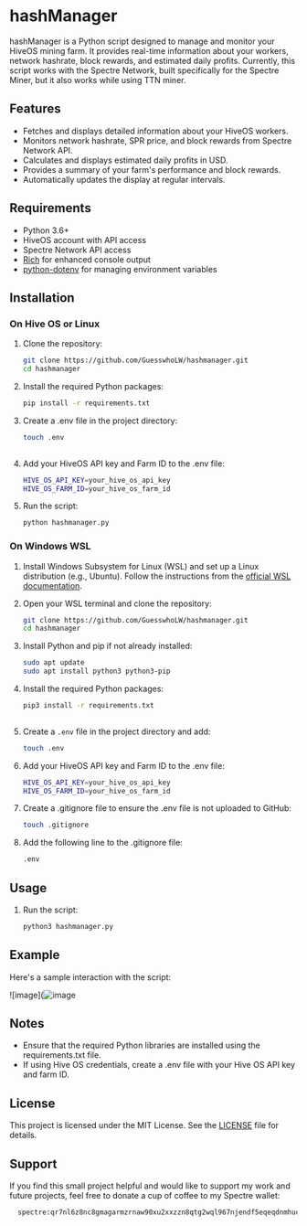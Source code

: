 # hashManager

hashManager is a Python script designed to manage and monitor your HiveOS mining farm. It provides real-time information about your workers, network hashrate, block rewards, and estimated daily profits. Currently, this script works with the Spectre Network, built specifically for the Spectre Miner, but it also works while using TTN miner.

## Features

- Fetches and displays detailed information about your HiveOS workers.
- Monitors network hashrate, SPR price, and block rewards from Spectre Network API.
- Calculates and displays estimated daily profits in USD.
- Provides a summary of your farm's performance and block rewards.
- Automatically updates the display at regular intervals.

## Requirements

- Python 3.6+
- HiveOS account with API access
- Spectre Network API access
- [Rich](https://github.com/Textualize/rich) for enhanced console output
- [python-dotenv](https://github.com/theskumar/python-dotenv) for managing environment variables

## Installation

### On Hive OS or Linux

1. Clone the repository:
   ```sh
   git clone https://github.com/GuesswhoLW/hashmanager.git
   cd hashmanager
   
2. Install the required Python packages:
   ```sh
   pip install -r requirements.txt

3. Create a .env file in the project directory:
   ```sh
   touch .env
  
4. Add your HiveOS API key and Farm ID to the .env file:
    ```sh
    HIVE_OS_API_KEY=your_hive_os_api_key
    HIVE_OS_FARM_ID=your_hive_os_farm_id    
    
7. Run the script:
   ```sh
   python hashmanager.py

### On Windows WSL

1. Install Windows Subsystem for Linux (WSL) and set up a Linux distribution (e.g., Ubuntu). Follow the instructions from the [official WSL documentation](https://docs.microsoft.com/en-us/windows/wsl/install).
   
2. Open your WSL terminal and clone the repository:
   ```sh
   git clone https://github.com/GuesswhoLW/hashmanager.git
   cd hashmanager

3. Install Python and pip if not already installed:
   ```sh
   sudo apt update
   sudo apt install python3 python3-pip

3. Install the required Python packages:
   ```sh
   pip3 install -r requirements.txt
  
4. Create a `.env` file in the project directory and add:
    ```sh
    touch .env  

5. Add your HiveOS API key and Farm ID to the .env file:
   ```sh
   HIVE_OS_API_KEY=your_hive_os_api_key
   HIVE_OS_FARM_ID=your_hive_os_farm_id

6. Create a .gitignore file to ensure the .env file is not uploaded to GitHub:
   ```sh
   touch .gitignore

7. Add the following line to the .gitignore file:
    ```sh
    .env

## Usage

1. Run the script:
   ```sh
   python3 hashmanager.py

## Example

  Here's a sample interaction with the script:

  ![image](![image](https://github.com/GuesswhoLW/hashManager/assets/174736759/ebe60433-f3c2-4c1e-895d-de11d3f46a4d)


## Notes

  - Ensure that the required Python libraries are installed using the requirements.txt file.
  - If using Hive OS credentials, create a .env file with your Hive OS API key and farm ID.

## License

  This project is licensed under the MIT License. See the [LICENSE](LICENSE) file for details.

## Support
  If you find this small project helpful and would like to support my work and future projects, feel free to donate a cup of coffee to my Spectre wallet:
  ```sh
    spectre:qr7nl6z8nc8gmagarmzrnaw90xu2xxzzn8qtg2wql967njendf5eqeqdnmhuc
